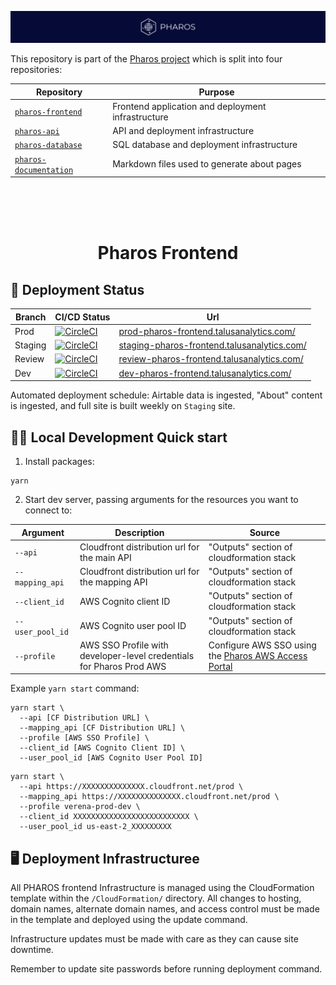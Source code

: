 [![Pharos](https://github.com/viralemergence/pharos-frontend/blob/prod/diagrams/pharos-banner.png)](https://pharos.viralemergence.org/)

This repository is part of the [Pharos project](https://pharos.viralemergence.org/)
which is split into four repositories:

| Repository                                                                       | Purpose                                               |
| ---------------------------------------------------------------------------------| ------------------------------------------------------|
| [`pharos-frontend`](https://github.com/viralemergence/pharos-frontend)           | Frontend application and deployment infrastructure    |
| [`pharos-api`](https://github.com/viralemergence/pharos-api)                     | API and deployment infrastructure                     |
| [`pharos-database`](https://github.com/viralemergence/pharos-database)           | SQL database and deployment infrastructure            |
| [`pharos-documentation`](https://github.com/viralemergence/pharos-documentation) | Markdown files used to generate about pages           |

<br>
<br>
<br>
<h1 align="center">
  Pharos Frontend
</h1>

## 🚀 Deployment Status

| Branch  | CI/CD Status                                                                                                                                                                                                                                                                       | Url                                                                                                |
| ------- | ---------------------------------------------------------------------------------------------------------------------------------------------------------------------------------------------------------------------------------------------------------------------------------- | -------------------------------------------------------------------------------------------------- |
| Prod    | [![CircleCI](https://dl.circleci.com/status-badge/img/gh/talus-analytics-bus/pharos-frontend/tree/prod.svg?style=svg&circle-token=3adbf3c5aa0bc15ad4f90f724a9c4b7b52bbb6b7)](https://dl.circleci.com/status-badge/redirect/gh/talus-analytics-bus/pharos-frontend/tree/prod)       | [prod-pharos-frontend.talusanalytics.com/](https://prod-pharos-frontend.talusanalytics.com/)       |
| Staging | [![CircleCI](https://dl.circleci.com/status-badge/img/gh/talus-analytics-bus/pharos-frontend/tree/staging.svg?style=svg&circle-token=3adbf3c5aa0bc15ad4f90f724a9c4b7b52bbb6b7)](https://dl.circleci.com/status-badge/redirect/gh/talus-analytics-bus/pharos-frontend/tree/staging) | [staging-pharos-frontend.talusanalytics.com/](https://staging-pharos-frontend.talusanalytics.com/) |
| Review  | [![CircleCI](https://dl.circleci.com/status-badge/img/gh/talus-analytics-bus/pharos-frontend/tree/review.svg?style=svg&circle-token=3adbf3c5aa0bc15ad4f90f724a9c4b7b52bbb6b7)](https://dl.circleci.com/status-badge/redirect/gh/talus-analytics-bus/pharos-frontend/tree/review)   | [review-pharos-frontend.talusanalytics.com/](https://review-pharos-frontend.talusanalytics.com/)   |
| Dev     | [![CircleCI](https://dl.circleci.com/status-badge/img/gh/talus-analytics-bus/pharos-frontend/tree/dev.svg?style=svg&circle-token=3adbf3c5aa0bc15ad4f90f724a9c4b7b52bbb6b7)](https://dl.circleci.com/status-badge/redirect/gh/talus-analytics-bus/pharos-frontend/tree/dev)         | [dev-pharos-frontend.talusanalytics.com/](https://dev-pharos-frontend.talusanalytics.com/)         |

Automated deployment schedule: Airtable data is ingested, "About" content is ingested, and full site is built weekly on `Staging` site.

## 👩‍💻 Local Development Quick start


1. Install packages:

```
yarn
```

2. Start dev server, passing arguments for the resources you want to connect to:

| Argument | Description                       | Source |
|----------|-----------------------------------|--------|
| `--api`  | Cloudfront distribution url for the main API | "Outputs" section of cloudformation stack |
| `--mapping_api`  | Cloudfront distribution url for the mapping API | "Outputs" section of cloudformation stack |
| `--client_id`  | AWS Cognito client ID | "Outputs" section of cloudformation stack |
| `--user_pool_id`  | AWS Cognito user pool ID | "Outputs" section of cloudformation stack |
| `--profile`  | AWS SSO Profile with developer-level credentials for Pharos Prod AWS | Configure AWS SSO using the [Pharos AWS Access Portal](https://viralemergence.awsapps.com/start/) |


Example `yarn start` command:

```
yarn start \
  --api [CF Distribution URL] \
  --mapping_api [CF Distribution URL] \
  --profile [AWS SSO Profile] \
  --client_id [AWS Cognito Client ID] \
  --user_pool_id [AWS Cognito User Pool ID]
```


```
yarn start \
  --api https://XXXXXXXXXXXXXX.cloudfront.net/prod \
  --mapping_api https://XXXXXXXXXXXXXX.cloudfront.net/prod \
  --profile verena-prod-dev \
  --client_id XXXXXXXXXXXXXXXXXXXXXXXXXX \
  --user_pool_id us-east-2_XXXXXXXXX
```



## 🖥 Deployment Infrastructuree

All PHAROS frontend Infrastructure is managed using the CloudFormation template within
the `/CloudFormation/` directory. All changes to hosting, domain names, alternate domain
names, and access control must be made in the template and deployed using the update command.

Infrastructure updates must be made with care as they can cause site downtime.

Remember to update site passwords before running deployment command.
